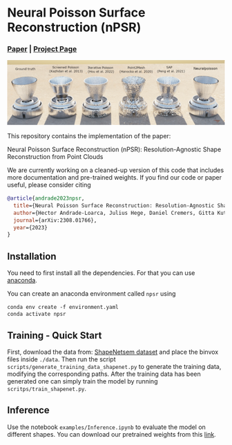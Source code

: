 # Neural Poisson Surface Reconstruction (nPSR)

### [**Paper**](https://arxiv.org/abs/2308.01766) | [**Project Page**](https://juliushege.com/npsr/)

![](./media/fcf9e348c54012082296d88107d065f6_250K.png)

This repository contains the implementation of the paper:

Neural Poisson Surface Reconstruction (nPSR): Resolution-Agnostic Shape Reconstruction from Point Clouds

We are currently working on a cleaned-up version of this code that includes more documentation and pre-trained weights. If you find our code or paper useful, please consider citing
```bibtex
@article{andrade2023npsr,
  title={Neural Poisson Surface Reconstruction: Resolution-Agnostic Shape Reconstruction from Point Clouds},
  author={Hector Andrade-Loarca, Julius Hege, Daniel Cremers, Gitta Kutyniok},
  journal={arXiv:2308.01766},
  year={2023}
}
```


## Installation

You need to first install all the dependencies. For that you can use [anaconda](https://www.anaconda.com/). 

You can create an anaconda environment called `npsr` using
```
conda env create -f environment.yaml
conda activate npsr
```

## Training - Quick Start

First, download the data from: [ShapeNetsem dataset](https://shapenet.org/download/shapenetsem) and place the binvox files inside `./data`. Then run the script `scripts/generate_training_data_shapenet.py` to generate the training data, modifying the corresponding paths. After the training data has been generated one can simply train the model by running `scritps/train_shapenet.py`.

## Inference

Use the notebook `examples/Inference.ipynb` to evaluate the model on different shapes. You can download our pretrained weights from this [link](https://drive.google.com/drive/folders/1mJqQeDr0lkieeYQdT2WNTBTHgtSdIEa-?usp=sharing).
